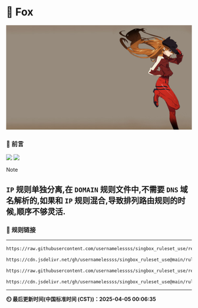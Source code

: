 
# 🧸 Fox
![](https://raw.githubusercontent.com/usernamelessss/picture-bed/main/images/202504042256831.jpg)
### 📣 前言
![](https://shields.io/badge/-移除重复规则-ff69b4) ![](https://shields.io/badge/-IP&nbsp;规则单独存放不与&nbsp;DOMAIN&nbsp;等混合-green)
> [!NOTE]
**`IP` 规则单独分离,在 `DOMAIN` 规则文件中,不需要 `DNS` 域名解析的,如果和 `IP` 规则混合,导致排列路由规则的时候,顺序不够灵活.**
---

###  🔗 规则链接
---

```url
https://raw.githubusercontent.com/usernamelessss/singbox_ruleset_use/refs/heads/main/rule/Fox/Fox_No_IP.json
```

```url
https://cdn.jsdelivr.net/gh/usernamelessss/singbox_ruleset_use@main/rule/Fox/Fox_No_IP.json
```

```url
https://raw.githubusercontent.com/usernamelessss/singbox_ruleset_use/refs/heads/main/rule/Fox/Fox_No_IP.srs
```

```url
https://cdn.jsdelivr.net/gh/usernamelessss/singbox_ruleset_use@main/rule/Fox/Fox_No_IP.srs
```

---
**⏲️ 最后更新时间(中国标准时间 (CST))：2025-04-05 00:06:35**